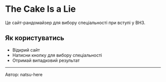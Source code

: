 # The Cake Is a Lie

Це сайт-рандомайзер для вибору спеціальності при вступі у ВНЗ.

## Як користуватись

- Відкрий сайт
- Натисни кнопку для вибору спеціальності
- Отримай випадковий результат

---

Автор: natsu-here

